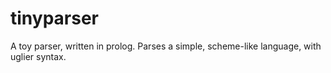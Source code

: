 # tinyparser

A toy parser, written in prolog. Parses a simple, scheme-like language,
with uglier syntax. 



